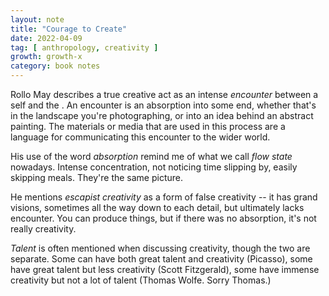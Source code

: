 ```yaml
---
layout: note
title: "Courage to Create"
date: 2022-04-09
tag: [ anthropology, creativity ]
growth: growth-x
category: book notes
---
```


Rollo May describes a true creative act as an intense *encounter* between a self and the . An encounter is an absorption into some end, whether that's in the landscape you're photographing, or into an idea behind an abstract painting. The materials or media that are used in this process are a language for communicating this encounter to the wider world.

His use of the word *absorption* remind me of what we call *flow state* nowadays. Intense concentration, not noticing time slipping by, easily skipping meals. They're the same picture.

He mentions *escapist creativity* as a form of false creativity -- it has grand visions, sometimes all the way down to each detail, but ultimately lacks encounter. You can produce things, but if there was no absorption, it's not really creativity. 

*Talent* is often mentioned when discussing creativity, though the two are separate. Some can have both great talent and creativity (Picasso), some have great talent but less creativity (Scott Fitzgerald), some have immense creativity but not a lot of talent (Thomas Wolfe. Sorry Thomas.)